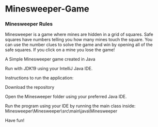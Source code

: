 # Minesweeper-Game

### Minesweeper Rules 

Minesweeper is a game where mines are hidden in a grid of squares. Safe squares have numbers telling you how many mines touch the square. You can use the number clues to solve the game and win by opening all of the safe squares. If you click on a mine you lose the game!

A Simple Minesweeper game created in Java

Run with JDK19 using your IntelliJ Java IDE.

Instructions to run the application:

Download the repository 

Open the Minesweeper folder using your preferred Java IDE. 

Run the program using your IDE by running the main class inside:
Minesweeper\Minesweeper\src\main\java\Minesweeper

Have fun!
